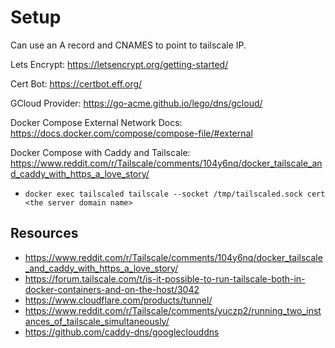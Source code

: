 # Setup

Can use an A record and CNAMES to point to tailscale IP.

Lets Encrypt:
<https://letsencrypt.org/getting-started/>

Cert Bot:
<https://certbot.eff.org/>

GCloud Provider:
<https://go-acme.github.io/lego/dns/gcloud/>

Docker Compose External Network Docs:
<https://docs.docker.com/compose/compose-file/#external>

Docker Compose with Caddy and Tailscale:
<https://www.reddit.com/r/Tailscale/comments/104y6nq/docker_tailscale_and_caddy_with_https_a_love_story/>

- `docker exec tailscaled tailscale --socket /tmp/tailscaled.sock cert <the server domain name>`

## Resources

- <https://www.reddit.com/r/Tailscale/comments/104y6nq/docker_tailscale_and_caddy_with_https_a_love_story/>
- <https://forum.tailscale.com/t/is-it-possible-to-run-tailscale-both-in-docker-containers-and-on-the-host/3042>
- <https://www.cloudflare.com/products/tunnel/>
- <https://www.reddit.com/r/Tailscale/comments/yuczp2/running_two_instances_of_tailscale_simultaneously/>
- <https://github.com/caddy-dns/googleclouddns>

